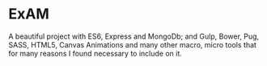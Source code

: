 # ExAM

A beautiful project with ES6, Express and MongoDb; and Gulp, Bower, Pug, SASS, HTML5, Canvas Animations and many other macro, micro tools that for many reasons I found necessary to include on it.
